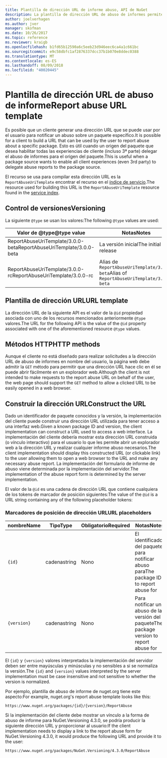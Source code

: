 ```yaml
---
title: Plantilla de dirección URL de informe abuso, API de NuGet
description: La plantilla de dirección URL de abuso de informes permite a los clientes mostrar un vínculo de abuso de informe en su interfaz de usuario.
author: joelverhagen
ms.author: jver
manager: skofman
ms.date: 10/26/2017
ms.topic: reference
ms.reviewer: kraigb
ms.openlocfilehash: b1fd65b12590a6c5eeb23d946eec6ca4a1c661bc
ms.sourcegitcommit: e9c58dbfc1af2876337dcc37b1b070e8ddec0388
ms.translationtype: MT
ms.contentlocale: es-ES
ms.lasthandoff: 08/09/2018
ms.locfileid: "40020445"
---
```

# <a name="report-abuse-url-template"></a><span data-ttu-id="80004-103">Plantilla de dirección URL de abuso de informe</span><span class="sxs-lookup"><span data-stu-id="80004-103">Report abuse URL template</span></span>

<span data-ttu-id="80004-104">Es posible que un cliente generar una dirección URL que se puede usar por el usuario para notificar un abuso sobre un paquete específico.</span><span class="sxs-lookup"><span data-stu-id="80004-104">It is possible for a client to build a URL that can be used by the user to report abuse about a specific package.</span></span> <span data-ttu-id="80004-105">Esto es útil cuando un origen del paquete que desea habilitar todas las experiencias de cliente (incluso 3ª parte) delegar el abuso de informes para el origen del paquete.</span><span class="sxs-lookup"><span data-stu-id="80004-105">This is useful when a package source wants to enable all client experiences (even 3rd party) to delegate abuse reports to the package source.</span></span>

<span data-ttu-id="80004-106">El recurso se usa para compilar esta dirección URL es la `ReportAbuseUriTemplate` encontrar el recurso en el [índice de servicio](service-index.md).</span><span class="sxs-lookup"><span data-stu-id="80004-106">The resource used for building this URL is the `ReportAbuseUriTemplate` resource found in the [service index](service-index.md).</span></span>

## <a name="versioning"></a><span data-ttu-id="80004-107">Control de versiones</span><span class="sxs-lookup"><span data-stu-id="80004-107">Versioning</span></span>

<span data-ttu-id="80004-108">La siguiente `@type` se usan los valores:</span><span class="sxs-lookup"><span data-stu-id="80004-108">The following `@type` values are used:</span></span>

<span data-ttu-id="80004-109">Valor de @type</span><span class="sxs-lookup"><span data-stu-id="80004-109">@type value</span></span>                       | <span data-ttu-id="80004-110">Notas</span><span class="sxs-lookup"><span data-stu-id="80004-110">Notes</span></span>
--------------------------------- | -----
<span data-ttu-id="80004-111">ReportAbuseUriTemplate/3.0.0-beta</span><span class="sxs-lookup"><span data-stu-id="80004-111">ReportAbuseUriTemplate/3.0.0-beta</span></span> | <span data-ttu-id="80004-112">La versión inicial</span><span class="sxs-lookup"><span data-stu-id="80004-112">The initial release</span></span>
<span data-ttu-id="80004-113">ReportAbuseUriTemplate/3.0.0-rc</span><span class="sxs-lookup"><span data-stu-id="80004-113">ReportAbuseUriTemplate/3.0.0-rc</span></span>   | <span data-ttu-id="80004-114">Alias de `ReportAbuseUriTemplate/3.0.0-beta`</span><span class="sxs-lookup"><span data-stu-id="80004-114">Alias of `ReportAbuseUriTemplate/3.0.0-beta`</span></span>

## <a name="url-template"></a><span data-ttu-id="80004-115">Plantilla de dirección URL</span><span class="sxs-lookup"><span data-stu-id="80004-115">URL template</span></span>

<span data-ttu-id="80004-116">La dirección URL de la siguiente API es el valor de la `@id` propiedad asociada con uno de los recursos mencionados anteriormente `@type` valores.</span><span class="sxs-lookup"><span data-stu-id="80004-116">The URL for the following API is the value of the `@id` property associated with one of the aforementioned resource `@type` values.</span></span>

## <a name="http-methods"></a><span data-ttu-id="80004-117">Métodos HTTP</span><span class="sxs-lookup"><span data-stu-id="80004-117">HTTP methods</span></span>

<span data-ttu-id="80004-118">Aunque el cliente no está diseñado para realizar solicitudes a la dirección URL de abuso de informes en nombre del usuario, la página web debe admitir la `GET` método para permitir que una dirección URL hace clic en él se puede abrir fácilmente en un explorador web.</span><span class="sxs-lookup"><span data-stu-id="80004-118">Although the client is not intended to make requests to the report abuse URL on behalf of the user, the web page should support the `GET` method to allow a clicked URL to be easily opened in a web browser.</span></span>

## <a name="construct-the-url"></a><span data-ttu-id="80004-119">Construir la dirección URL</span><span class="sxs-lookup"><span data-stu-id="80004-119">Construct the URL</span></span>

<span data-ttu-id="80004-120">Dado un identificador de paquete conocidos y la versión, la implementación del cliente puede construir una dirección URL utilizada para tener acceso a una interfaz web.</span><span class="sxs-lookup"><span data-stu-id="80004-120">Given a known package ID and version, the client implementation can construct a URL used to access a web interface.</span></span> <span data-ttu-id="80004-121">La implementación del cliente debería mostrar esta dirección URL construida (o vínculo interactivo) para el usuario lo que les permite abrir un explorador web a la dirección URL y realizar cualquier informe abuso necesarios.</span><span class="sxs-lookup"><span data-stu-id="80004-121">The client implementation should display this constructed URL (or clickable link) to the user allowing them to open a web browser to the URL and make any necessary abuse report.</span></span> <span data-ttu-id="80004-122">La implementación del formulario de informe de abuso viene determinada por la implementación del servidor.</span><span class="sxs-lookup"><span data-stu-id="80004-122">The implementation of the abuse report form is determined by the server implementation.</span></span>

<span data-ttu-id="80004-123">El valor de la `@id` es una cadena de dirección URL que contiene cualquiera de los tokens de marcador de posición siguientes:</span><span class="sxs-lookup"><span data-stu-id="80004-123">The value of the `@id` is a URL string containing any of the following placeholder tokens:</span></span>

### <a name="url-placeholders"></a><span data-ttu-id="80004-124">Marcadores de posición de dirección URL</span><span class="sxs-lookup"><span data-stu-id="80004-124">URL placeholders</span></span>

<span data-ttu-id="80004-125">nombre</span><span class="sxs-lookup"><span data-stu-id="80004-125">Name</span></span>        | <span data-ttu-id="80004-126">Tipo</span><span class="sxs-lookup"><span data-stu-id="80004-126">Type</span></span>    | <span data-ttu-id="80004-127">Obligatorio</span><span class="sxs-lookup"><span data-stu-id="80004-127">Required</span></span> | <span data-ttu-id="80004-128">Notas</span><span class="sxs-lookup"><span data-stu-id="80004-128">Notes</span></span>
----------- | ------- | -------- | -----
`{id}`      | <span data-ttu-id="80004-129">cadena</span><span class="sxs-lookup"><span data-stu-id="80004-129">string</span></span>  | <span data-ttu-id="80004-130">No</span><span class="sxs-lookup"><span data-stu-id="80004-130">no</span></span>       | <span data-ttu-id="80004-131">El identificador del paquete para notificar abuso para</span><span class="sxs-lookup"><span data-stu-id="80004-131">The package ID to report abuse for</span></span>
`{version}` | <span data-ttu-id="80004-132">cadena</span><span class="sxs-lookup"><span data-stu-id="80004-132">string</span></span>  | <span data-ttu-id="80004-133">No</span><span class="sxs-lookup"><span data-stu-id="80004-133">no</span></span>       | <span data-ttu-id="80004-134">Para notificar un abuso de la versión del paquete</span><span class="sxs-lookup"><span data-stu-id="80004-134">The package version to report abuse for</span></span>

<span data-ttu-id="80004-135">El `{id}` y `{version}` valores interpretados la implementación del servidor deben ser entre mayúsculas y minúsculas y no sensibles a si se normaliza la versión.</span><span class="sxs-lookup"><span data-stu-id="80004-135">The `{id}` and `{version}` values interpreted by the server implementation must be case insensitive and not sensitive to whether the version is normalized.</span></span>

<span data-ttu-id="80004-136">Por ejemplo, plantilla de abuso de informe de nuget.org tiene este aspecto:</span><span class="sxs-lookup"><span data-stu-id="80004-136">For example, nuget.org's report abuse template looks like this:</span></span>

    https://www.nuget.org/packages/{id}/{version}/ReportAbuse

<span data-ttu-id="80004-137">Si la implementación del cliente debe mostrar un vínculo a la forma de abuso de informe para NuGet.Versioning 4.3.0, se podría producir la siguiente dirección URL y proporcionar al usuario:</span><span class="sxs-lookup"><span data-stu-id="80004-137">If the client implementation needs to display a link to the report abuse form for NuGet.Versioning 4.3.0, it would produce the following URL and provide it to the user:</span></span>

    https://www.nuget.org/packages/NuGet.Versioning/4.3.0/ReportAbuse
